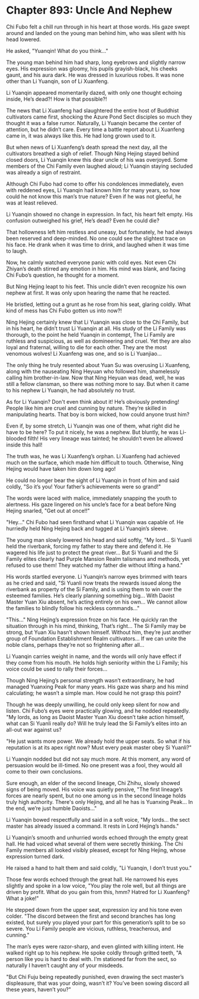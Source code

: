 # Chapter 893: Uncle And Nephew

Chi Fubo felt a chill run through in his heart at those words. His gaze swept around and landed on the young man behind him, who was silent with his head lowered.

He asked, "Yuanqin! What do you think..."

The young man behind him had sharp, long eyebrows and slightly narrow eyes. His expression was gloomy, his pupils grayish-black, his cheeks gaunt, and his aura dark. He was dressed in luxurious robes. It was none other than Li Yuanqin, son of Li Xuanfeng.

Li Yuanqin appeared momentarily dazed, with only one thought echoing inside, He’s dead?! How is that possible?!

The news that Li Xuanfeng had slaughtered the entire host of Buddhist cultivators came first, shocking the Azure Pond Sect disciples so much they thought it was a false rumor. Naturally, Li Yuanqin became the center of attention, but he didn’t care. Every time a battle report about Li Xuanfeng came in, it was always like this. He had long grown used to it.

But when news of Li Xuanfeng’s death spread the next day, all the cultivators breathed a sigh of relief. Though Ning Hejing stayed behind closed doors, Li Yuanqin knew this dear uncle of his was overjoyed. Some members of the Chi Family even laughed aloud; Li Yuanqin staying secluded was already a sign of restraint.

Although Chi Fubo had come to offer his condolences immediately, even with reddened eyes, Li Yuanqin had known him for many years, so how could he not know this man’s true nature? Even if he was not gleeful, he was at least relieved.

Li Yuanqin showed no change in expression. In fact, his heart felt empty. His confusion outweighed his grief, He’s dead? Even he could die?

That hollowness left him restless and uneasy, but fortunately, he had always been reserved and deep-minded. No one could see the slightest trace on his face. He drank when it was time to drink, and laughed when it was time to laugh.

Now, he calmly watched everyone panic with cold eyes. Not even Chi Zhiyan’s death stirred any emotion in him. His mind was blank, and facing Chi Fubo’s question, he thought for a moment.

But Ning Hejing leapt to his feet. This uncle didn’t even recognize his own nephew at first. It was only upon hearing the name that he reacted.

He bristled, letting out a grunt as he rose from his seat, glaring coldly. What kind of mess has Chi Fubo gotten us into now?!

Ning Hejing certainly knew that Li Yuanqin was close to the Chi Family, but in his heart, he didn’t trust Li Yuanqin at all. His study of the Li Family was thorough, to the point he held Yuanqin in contempt, The Li Family are ruthless and suspicious, as well as domineering and cruel. Yet they are also loyal and fraternal, willing to die for each other. They are the most venomous wolves! Li Xuanfeng was one, and so is Li Yuanjiao...

The only thing he truly resented about Yuan Su was overusing Li Xuanfeng, along with the nauseating Ning Heyuan who followed him, shamelessly calling him brother-in-law. Now that Ning Heyuan was dead, well, he was still a fellow clansman, so there was nothing more to say. But when it came to his nephew Li Yuanqin, he had absolutely no trust.

As for Li Yuanqin? Don't even think about it! He’s obviously pretending! People like him are cruel and cunning by nature. They’re skilled in manipulating hearts. That boy is born wicked, how could anyone trust him?

Even if, by some stretch, Li Yuanqin was one of them, what right did he have to be here? To put it nicely, he was a nephew. But bluntly, he was Li-blooded filth! His very lineage was tainted; he shouldn’t even be allowed inside this hall!

The truth was, he was Li Xuanfeng’s orphan. Li Xuanfeng had achieved much on the surface, which made him difficult to touch. Otherwise, Ning Hejing would have taken him down long ago!

He could no longer bear the sight of Li Yuanqin in front of him and said coldly, "So it’s you! Your father’s achievements were so grand!"

The words were laced with malice, immediately snapping the youth to alertness. His gaze lingered on his uncle’s face for a beat before Ning Hejing snarled, "Get out at once!!"

"Hey..." Chi Fubo had seen firsthand what Li Yuanqin was capable of. He hurriedly held Ning Hejing back and tugged at Li Yuanqin’s sleeve.

The young man slowly lowered his head and said softly, "My lord... Si Yuanli held the riverbank, forcing my father to stay there and defend it. He wagered his life just to protect the great river... But Si Yuanli and the Si Family elites clearly had Purple Mansion Realm talismans and methods, yet refused to use them! They watched my father die without lifting a hand."

His words startled everyone. Li Yuanqin’s narrow eyes brimmed with tears as he cried and said, "Si Yuanli now treats the rewards issued along the riverbank as property of the Si Family, and is using them to win over the esteemed families. He’s clearly planning something big... With Daoist Master Yuan Xiu absent, he’s acting entirely on his own... We cannot allow the families to blindly follow his reckless commands..."

"This..." Ning Hejing’s expression froze on his face. He quickly ran the situation through in his mind, thinking, That’s right... The Si Family may be strong, but Yuan Xiu hasn’t shown himself. Without him, they’re just another group of Foundation Establishment Realm cultivators... If we can unite the noble clans, perhaps they’re not so frightening after all...

Li Yuanqin carries weight in name, and the words will only have effect if they come from his mouth. He holds high seniority within the Li Family; his voice could be used to rally their forces...

Though Ning Hejing’s personal strength wasn’t extraordinary, he had managed Yuanxing Peak for many years. His gaze was sharp and his mind calculating; he wasn’t a simple man. How could he not grasp this point?

Though he was deeply unwilling, he could only keep silent for now and listen. Chi Fubo’s eyes were practically glowing, and he nodded repeatedly. "My lords, as long as Daoist Master Yuan Xiu doesn’t take action himself, what can Si Yuanli really do? Will he truly lead the Si Family’s elites into an all-out war against us?

"He just wants more power. We already hold the upper seats. So what if his reputation is at its apex right now? Must every peak master obey Si Yuanli?"

Li Yuanqin nodded but did not say much more. At this moment, any word of persuasion would be ill-timed. No one present was a fool, they would all come to their own conclusions.

Sure enough, an elder of the second lineage, Chi Zhihu, slowly showed signs of being moved. His voice was quietly pensive, "The first lineage’s forces are nearly spent, but no one among us in the second lineage holds truly high authority. There's only Hejing, and all he has is Yuanxing Peak... In the end, we’re just humble Daoists..."

Li Yuanqin bowed respectfully and said in a soft voice, "My lords... the sect master has already issued a command. It rests in Lord Hejing’s hands."

Li Yuanqin’s smooth and unhurried words echoed through the empty great hall. He had voiced what several of them were secretly thinking. The Chi Family members all looked visibly pleased, except for Ning Hejing, whose expression turned dark.

He raised a hand to halt them and said coldly, "Li Yuanqin, I don’t trust you."

Those few words echoed through the great hall. He narrowed his eyes slightly and spoke in a low voice, "You play the role well, but all things are driven by profit. What do you gain from this, hmm? Hatred for Li Xuanfeng? What a joke!"

He stepped down from the upper seat, expression icy and his tone even colder. "The discord between the first and second branches has long existed, but surely you played your part for this generation’s split to be so severe. You Li Family people are vicious, ruthless, treacherous, and cunning."

The man’s eyes were razor-sharp, and even glinted with killing intent. He walked right up to his nephew. He spoke coldly through gritted teeth, "A person like you is hard to deal with. I’m stationed far from the sect, so naturally I haven’t caught any of your misdeeds.

"But Chi Fuju being repeatedly punished, even drawing the sect master’s displeasure, that was your doing, wasn’t it? You’ve been sowing discord all these years, haven’t you?"
